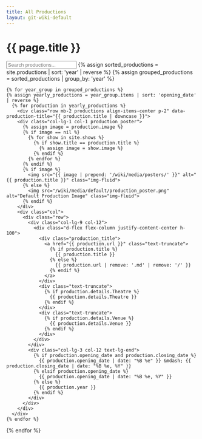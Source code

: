 ```yaml
---
title: All Productions
layout: git-wiki-default
---
```


<div class="container-lg">
  <h1>{{ page.title }}</h1>
  <!-- Filter input -->
  <input class="form-control mb-3" id="productionFilter" type="text" placeholder="Search productions...">
  <!-- Productions -->
  {% assign sorted_productions = site.productions | sort: 'year' | reverse %}
  {% assign grouped_productions = sorted_productions | group_by: 'year' %}

    {% for year_group in grouped_productions %}
    {% assign yearly_productions = year_group.items | sort: 'opening_date' | reverse %}
      {% for production in yearly_productions %}
        <div class="row mb-2 productions align-items-center p-2" data-production-title="{{ production.title | downcase }}">
        <div class="col-lg-1 col-1 production_poster">
          {% assign image = production.image %}
          {% if image == nil %}
            {% for show in site.shows %}
              {% if show.title == production.title %}
                {% assign image = show.image %}
              {% endif %}
            {% endfor %}
          {% endif %}
          {% if image %}
            <img src="{{ image | prepend: '/wiki/media/posters/' }}" alt="{{ production.title }}" class="img-fluid">
          {% else %}
            <img src="/wiki/media/default/production_poster.png" alt="Default Production Image" class="img-fluid">
          {% endif %}
        </div>
        <div class="col">
          <div class="row">
            <div class="col-lg-9 col-12">
              <div class="d-flex flex-column justify-content-center h-100">
                <div class="production_title">
                  <a href="{{ production.url }}" class="text-truncate">
                    {% if production.title %}
                      {{ production.title }}
                    {% else %}
                      {{ production.url | remove: '.md' | remove: '/' }}
                    {% endif %}
                  </a>
                </div>
                <div class="text-truncate">
                  {% if production.details.Theatre %}
                    {{ production.details.Theatre }}
                  {% endif %}
                </div>
                <div class="text-truncate">
                  {% if production.details.Venue %}
                    {{ production.details.Venue }}
                  {% endif %}
                </div>
              </div>
            </div>
            <div class="col-lg-3 col-12 text-lg-end"> 
              {% if production.opening_date and production.closing_date %}
                {{ production.opening_date | date: "%B %e" }} &mdash; {{ production.closing_date | date: "%B %e, %Y" }}
              {% elsif production.opening_date %}
                {{ production.opening_date | date: "%B %e, %Y" }}
              {% else %}
                {{ production.year }}
              {% endif %}
            </div>
          </div>
        </div>
      </div>
    {% endfor %}
  {% endfor %}
</div>

<script>
$(document).ready(function() {
  // Click event for productions
  $(".productions").click(function() {
    window.location = $(this).find("a").attr("href");
    return false;
  });

  // Filter function for productions
  $("#productionFilter").on("keyup", function() {
    var value = $(this).val().toLowerCase();
    $(".productions").filter(function() {
      $(this).toggle($(this).data('production-title').indexOf(value) > -1)
    });
  });
});
</script>
